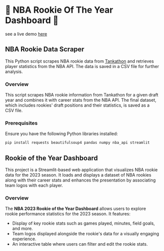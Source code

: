# :basketball: NBA Rookie Of The Year Dashboard :basketball:
see a live demo [here](https://roty-dashboard.streamlit.app/) 

## NBA Rookie Data Scraper

This Python script scrapes NBA rookie data from [Tankathon](https://www.tankathon.com) and retrieves player statistics from the NBA API. The data is saved in a CSV file for further analysis.

### Overview

This script scrapes NBA rookie information from Tankathon for a given draft year and combines it with career stats from the NBA API. The final dataset, which includes rookies' draft positions and their statistics, is saved as a CSV file.

### Prerequisites

Ensure you have the following Python libraries installed:

```bash
pip install requests beautifulsoup4 pandas numpy nba_api streamlit
```

## Rookie of the Year Dashboard
This project is a Streamlit-based web application that visualizes NBA rookie data for the 2023 season. It loads and displays a dataset of NBA rookies along with their career stats and enhances the presentation by associating team logos with each player.
### Overview

The **NBA 2023 Rookie of the Year Dashboard** allows users to explore rookie performance statistics for the 2023 season. It features:

- Display of key rookie stats such as games played, minutes, field goals, and more.
- Team logos displayed alongside the rookie's data for a visually engaging experience.
- An interactive table where users can filter and edit the rookie stats.
